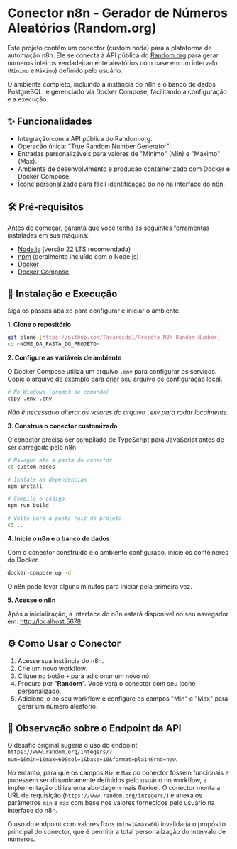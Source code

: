 # Conector n8n - Gerador de Números Aleatórios (Random.org)

Este projeto contém um conector (custom node) para a plataforma de automação n8n. Ele se conecta à API pública do [Random.org](https://www.random.org/) para gerar números inteiros verdadeiramente aleatórios com base em um intervalo (`Mínimo` e `Máximo`) definido pelo usuário.

O ambiente completo, incluindo a instância do n8n e o banco de dados PostgreSQL, é gerenciado via Docker Compose, facilitando a configuração e a execução.

## ✨ Funcionalidades

* Integração com a API pública do Random.org.
* Operação única: "True Random Number Generator".
* Entradas personalizáveis para valores de "Mínimo" (Min) e "Máximo" (Max).
* Ambiente de desenvolvimento e produção containerizado com Docker e Docker Compose.
* Ícone personalizado para fácil identificação do nó na interface do n8n.

## 🛠️ Pré-requisitos

Antes de começar, garanta que você tenha as seguintes ferramentas instaladas em sua máquina:

* [Node.js](https://nodejs.org/) (versão 22 LTS recomendada)
* [npm](https://www.npmjs.com/) (geralmente incluído com o Node.js)
* [Docker](https://www.docker.com/products/docker-desktop/)
* [Docker Compose](https://docs.docker.com/compose/install/)

## 🚀 Instalação e Execução

Siga os passos abaixo para configurar e iniciar o ambiente.

**1. Clone o repositório**
```bash
git clone [https://github.com/Tavaresds1/Projeto_N8N_Random_Number]
cd <NOME_DA_PASTA_DO_PROJETO>
```

**2. Configure as variáveis de ambiente**

O Docker Compose utiliza um arquivo `.env` para configurar os serviços. Copie o arquivo de exemplo para criar seu arquivo de configuração local.

```bash
# No Windows (prompt de comando)
copy .env .env
```
*Não é necessário alterar os valores do arquivo `.env` para rodar localmente.*

**3. Construa o conector customizado**

O conector precisa ser compilado de TypeScript para JavaScript antes de ser carregado pelo n8n.

```bash
# Navegue até a pasta do conector
cd custom-nodes

# Instale as dependências
npm install

# Compile o código
npm run build

# Volte para a pasta raiz do projeto
cd ..
```

**4. Inicie o n8n e o banco de dados**

Com o conector construído e o ambiente configurado, inicie os contêineres do Docker.

```bash
docker-compose up -d
```
O n8n pode levar alguns minutos para iniciar pela primeira vez.

**5. Acesse o n8n**

Após a inicialização, a interface do n8n estará disponível no seu navegador em:
[http://localhost:5678](http://localhost:5678)

## ⚙️ Como Usar o Conector

1.  Acesse sua instância do n8n.
2.  Crie um novo workflow.
3.  Clique no botão `+` para adicionar um novo nó.
4.  Procure por "**Random**". Você verá o conector com seu ícone personalizado.
5.  Adicione-o ao seu workflow e configure os campos "Min" e "Max" para gerar um número aleatório.

## 📝 Observação sobre o Endpoint da API

O desafio original sugeria o uso do endpoint `https://www.random.org/integers/?num=1&min=1&max=60&col=1&base=10&format=plain&rnd=new`.

No entanto, para que os campos `Min` e `Max` do conector fossem funcionais e pudessem ser dinamicamente definidos pelo usuário no workflow, a implementação utiliza uma abordagem mais flexível. O conector monta a URL de requisição (`https://www.random.org/integers/`) e anexa os parâmetros `min` e `max` com base nos valores fornecidos pelo usuário na interface do n8n.

O uso do endpoint com valores fixos (`min=1&max=60`) invalidaria o propósito principal do conector, que é permitir a total personalização do intervalo de números.
